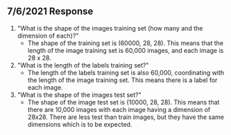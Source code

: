 ## 7/6/2021 Response

1. "What is the shape of the images training set (how many and the dimension of each)?"
   * The shape of the training set is (60000, 28, 28). This means that the length of the image training set is 60,000 images, and each image is 28 x 28.
2. "What is the length of the labels training set?"
   * The length of the labels training set is also 60,000, coordinating with the length of the image training set. This means there is a label for each image.
3. "What is the shape of the images test set?"
   * The shape of the image test set is (10000, 28, 28). This means that there are 10,000 images with each image having a dimension of 28x28. There are less test than train images, but they have the same dimensions which is to be expected.